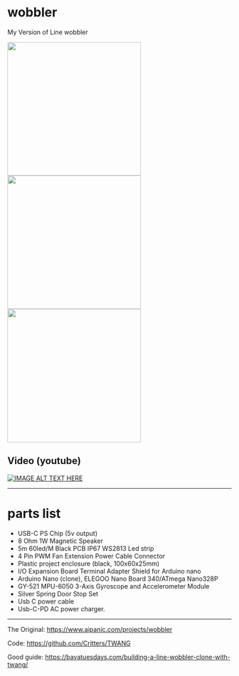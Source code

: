 # wobbler
My Version of  Line wobbler

<img src="https://github.com/dooglz/wobbler/assets/823512/8587ede9-5aa1-47a0-ae68-e7a1c23e877a" width="300" >
<img src="https://github.com/dooglz/wobbler/assets/823512/77f2047a-9b1d-4e6d-9a43-d77f27fe74b7" width="300" >
<img src="https://github.com/dooglz/wobbler/assets/823512/371d5d56-707d-49b4-b32b-c2d2e07ccf0e" width="300" >

<br>


## Video (youtube)

[![IMAGE ALT TEXT HERE](https://img.youtube.com/vi/DwYVzgvJMfU/0.jpg)](https://www.youtube.com/watch?v=DwYVzgvJMfU)


---

# parts list
 - USB-C PS Chip (5v output)
 -  8 Ohm 1W Magnetic Speaker
 -  5m 60led/M Black PCB IP67 WS2813 Led strip
 -  4 Pin PWM Fan Extension Power Cable Connector
 -  Plastic project enclosure (black, 100x60x25mm)
 -  I/O Expansion Board Terminal Adapter Shield for Arduino nano
 -  Arduino Nano (clone), ELEGOO Nano Board 340/ATmega Nano328P
 -  GY-521 MPU-6050 3-Axis Gyroscope and Accelerometer Module
 -  Silver Spring Door Stop Set
 -  Usb C power cable
 -  Usb-C-PD AC power charger.

---

 The Original:
 https://www.aipanic.com/projects/wobbler

 Code:
 https://github.com/Critters/TWANG
 
 Good guide:
 https://bavatuesdays.com/building-a-line-wobbler-clone-with-twang/

